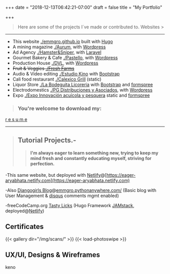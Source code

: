 +++
date = "2018-12-13T06:42:21-07:00"
draft = false
title = "My Portfolio"

+++
> Here are some of the projects I´ve made or contributed to.
> Websites >
---

- This website [./emmgro.github.io](http://emmgro.github.io) built with [Hugo](http://gohugo.io)
- A mining magazine [./Aurum](http://aurumonline.mx), with [Wordpress](https://wordpress.org)
- Ad Agency [./Hamster&Sniper](http://hamsterysniper.com/), with [Laravel](https://laravel.com/)
- Gourmet Bakery & Cafe [./Pastello](http://pastello.com.mx), with [Wordpress](https://wordpress.org)
- Production House [./DVL](http://www.dvl.com.mx/), with [Wordpress](https://wordpress.org)
- ~~Fruit & Veggies [./Fresh Farms](http://freshfarms.com)~~
- Audio & Video editing [./Estudio Kino](https://kinoestudio.com.mx/) with [Bootstrap](https://getbootstrap.com)
- Cali food restaurant [./Calexico Grill](https://www.calexicogrill.com/) (static)
- Liquor Store [./La Bodeguita Licoreria](http://bodeguita.mx) with [Bootstrap](https://getbootstrap.com) and [formspree](https://formspree.io)
- Electrodomestics [./PG Distribuciones y Asociados](http://pgdistribuciones.com/), with [Wordpress](https://wordpress.org)
- Expo [./Expo Innovación acuícola y pesquera](http://expoinnovacionayp.com/) static and [formspree](https://formspree.io)

> ### You're welcome to download my:
[r e s u m e](/resume.pdf)

---
> ## Tutorial Projects.-
>> #### I'm always eager to learn something new, trying to keep my mind fresh and constantly educating myself, striving for perfection.

-This same website, but deployed with [Netlify](https://www.netlify.com/)@[https://eager-aryabhata.netlify.com](https://eager-aryabhata.netlify.com)

-Also [Djangogirls Blog](http://djangogirls.org)@[emmgro.pythonanywhere.com/](http://emmgro.pythonanywhere.com/) (Basic blog with User Management & [disqus](http://disqus.com) comments mgmt enabled)

-freeCodeCamp.org [Tasty Licks](https://angry-stallman.netlify.com) (Hugo Framework [JAMstack](https://jamstack.org/), deployed@[Netlify](https://www.netlify.com/))

## Certificates
{{< gallery dir="/img/scans/" >}} {{< load-photoswipe >}}

## UX/UI, Designs & Wireframes
keno